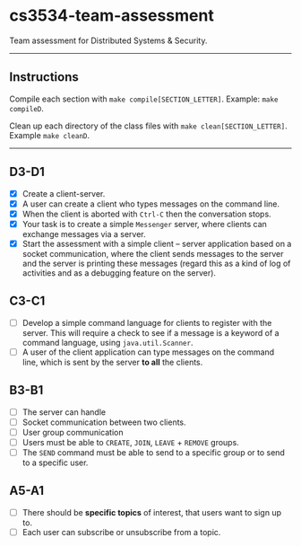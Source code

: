 # cs3534-team-assessment

Team assessment for Distributed Systems &amp; Security.

---

## Instructions

Compile each section with `make compile[SECTION_LETTER]`. Example: `make compileD`.

Clean up each directory of the class files with `make clean[SECTION_LETTER]`. Example `make cleanD`.

---

## D3-D1

- [x]  Create a client-server.
- [x]  A user can create a client who types messages on the command line.
- [x]  When the client is aborted with `Ctrl-C` then the conversation stops.
- [x]  Your task is to create a simple `Messenger` server, where clients can exchange messages via a server.
- [x]  Start the assessment with a simple client – server application based on a socket communication, where the client sends messages to the server and the server is printing these messages
(regard this as a kind of log of activities and as a debugging feature on the server).

## C3-C1

- [ ]  Develop a simple command language for clients to register with the server. This will require a check to see if a message is a keyword of a command language, using `java.util.Scanner`.
- [ ]  A user of the client application can type messages on the command line, which is sent by the server **to all** the clients.

## B3-B1

- [ ]  The server can handle
  - [ ]  Socket communication between two clients.
  - [ ]  User group communication
- [ ]  Users must be able to `CREATE`, `JOIN`, `LEAVE` + `REMOVE` groups.
- [ ]  The `SEND` command must be able to send to a specific group or to send to a specific user.

## A5-A1

- [ ]  There should be **specific topics** of interest, that users want to sign up to.
- [ ]  Each user can subscribe or unsubscribe from a topic.
